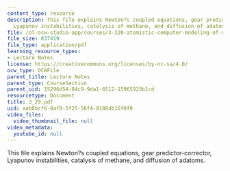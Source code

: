 ```yaml
---
content_type: resource
description: This file explains Newton?s coupled equations, gear predictor-corrector,
  Lyapunov instabilities, catalysis of methane, and diffusion of adatoms.
file: /ol-ocw-studio-app/courses/3-320-atomistic-computer-modeling-of-materials-sma-5107-spring-2005/aab8bcf68af05f2556f48188db16f8f0_3_29.pdf
file_size: 837419
file_type: application/pdf
learning_resource_types:
- Lecture Notes
license: https://creativecommons.org/licenses/by-nc-sa/4.0/
ocw_type: OCWFile
parent_title: Lecture Notes
parent_type: CourseSection
parent_uid: 15296d54-84c9-9da1-6512-15965923b1cd
resourcetype: Document
title: 3_29.pdf
uid: aab8bcf6-8af0-5f25-56f4-8188db16f8f0
video_files:
  video_thumbnail_file: null
video_metadata:
  youtube_id: null
---
```

This file explains Newton?s coupled equations, gear predictor-corrector, Lyapunov instabilities, catalysis of methane, and diffusion of adatoms.